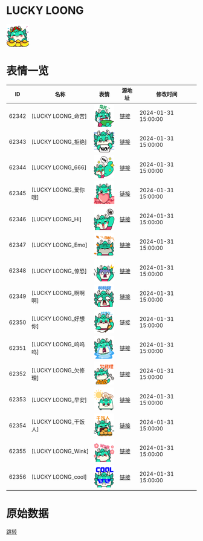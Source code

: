# LUCKY LOONG

<img src="./cover.png" height="60" alt="cover" />

# 表情一览

|ID|名称|表情|源地址|修改时间|
|----|----|----|----|----|
|62342|[LUCKY LOONG_命苦]|<img src="./pic/062342_%5BLUCKY LOONG_命苦%5D.png" height="60" alt="命苦"/>|[链接](https://i0.hdslb.com/bfs/garb/235bb813c84b95df4fd21ddbfa231488b0b4013b.png)|2024-01-31 15:00:00|
|62343|[LUCKY LOONG_拒绝]|<img src="./pic/062343_%5BLUCKY LOONG_拒绝%5D.png" height="60" alt="拒绝"/>|[链接](https://i0.hdslb.com/bfs/garb/d0da3966bd87918d501d36d5cea08ea0a2ec22ac.png)|2024-01-31 15:00:00|
|62344|[LUCKY LOONG_666]|<img src="./pic/062344_%5BLUCKY LOONG_666%5D.png" height="60" alt="666"/>|[链接](https://i0.hdslb.com/bfs/garb/2536c3c16d8caa3f9ba342d4ceae1cc36c1f44aa.png)|2024-01-31 15:00:00|
|62345|[LUCKY LOONG_爱你哦]|<img src="./pic/062345_%5BLUCKY LOONG_爱你哦%5D.png" height="60" alt="爱你哦"/>|[链接](https://i0.hdslb.com/bfs/garb/49773a90f5c198bce92aa645fb4bd84764ebe26c.png)|2024-01-31 15:00:00|
|62346|[LUCKY LOONG_Hi]|<img src="./pic/062346_%5BLUCKY LOONG_Hi%5D.png" height="60" alt="Hi"/>|[链接](https://i0.hdslb.com/bfs/garb/aab537194bb067eb08c16e636b09cd68757a4366.png)|2024-01-31 15:00:00|
|62347|[LUCKY LOONG_Emo]|<img src="./pic/062347_%5BLUCKY LOONG_Emo%5D.png" height="60" alt="Emo"/>|[链接](https://i0.hdslb.com/bfs/garb/5be0efcb2bb0bcee40e11630cbd7945ff95b1492.png)|2024-01-31 15:00:00|
|62348|[LUCKY LOONG_惊恐]|<img src="./pic/062348_%5BLUCKY LOONG_惊恐%5D.png" height="60" alt="惊恐"/>|[链接](https://i0.hdslb.com/bfs/garb/9af03e0cc9198943dcc7c8341bb9a0a89e6f3aca.png)|2024-01-31 15:00:00|
|62349|[LUCKY LOONG_啊啊啊]|<img src="./pic/062349_%5BLUCKY LOONG_啊啊啊%5D.png" height="60" alt="啊啊啊"/>|[链接](https://i0.hdslb.com/bfs/garb/fd312dbc7258b58c790b1915bb37ce0443f2efdc.png)|2024-01-31 15:00:00|
|62350|[LUCKY LOONG_好想你]|<img src="./pic/062350_%5BLUCKY LOONG_好想你%5D.png" height="60" alt="好想你"/>|[链接](https://i0.hdslb.com/bfs/garb/c0a79d1165fedeeeaeffe37a37cb3f8661c467a7.png)|2024-01-31 15:00:00|
|62351|[LUCKY LOONG_呜呜呜]|<img src="./pic/062351_%5BLUCKY LOONG_呜呜呜%5D.png" height="60" alt="呜呜呜"/>|[链接](https://i0.hdslb.com/bfs/garb/6d5c01a81106dfb1696eeb577fdcc90ac8497b97.png)|2024-01-31 15:00:00|
|62352|[LUCKY LOONG_欠修理]|<img src="./pic/062352_%5BLUCKY LOONG_欠修理%5D.png" height="60" alt="欠修理"/>|[链接](https://i0.hdslb.com/bfs/garb/aec840248db7abb252a6dc43c7fb6ab96cd0d5a6.png)|2024-01-31 15:00:00|
|62353|[LUCKY LOONG_早安]|<img src="./pic/062353_%5BLUCKY LOONG_早安%5D.png" height="60" alt="早安"/>|[链接](https://i0.hdslb.com/bfs/garb/c21057c31b9ac50980a57ea2b8e87593a07f05f0.png)|2024-01-31 15:00:00|
|62354|[LUCKY LOONG_干饭人]|<img src="./pic/062354_%5BLUCKY LOONG_干饭人%5D.png" height="60" alt="干饭人"/>|[链接](https://i0.hdslb.com/bfs/garb/027a58efd7e0ef9044ae0b91a81d862c9e8537b2.png)|2024-01-31 15:00:00|
|62355|[LUCKY LOONG_Wink]|<img src="./pic/062355_%5BLUCKY LOONG_Wink%5D.png" height="60" alt="Wink"/>|[链接](https://i0.hdslb.com/bfs/garb/041d14fa42e328f16e3f39a629742a1585681924.png)|2024-01-31 15:00:00|
|62356|[LUCKY LOONG_cool]|<img src="./pic/062356_%5BLUCKY LOONG_cool%5D.png" height="60" alt="cool"/>|[链接](https://i0.hdslb.com/bfs/garb/2c3af846b4d0f1e49c1a76b511de2eca0c392b56.png)|2024-01-31 15:00:00|

# 原始数据

[跳转](./raw.json)

